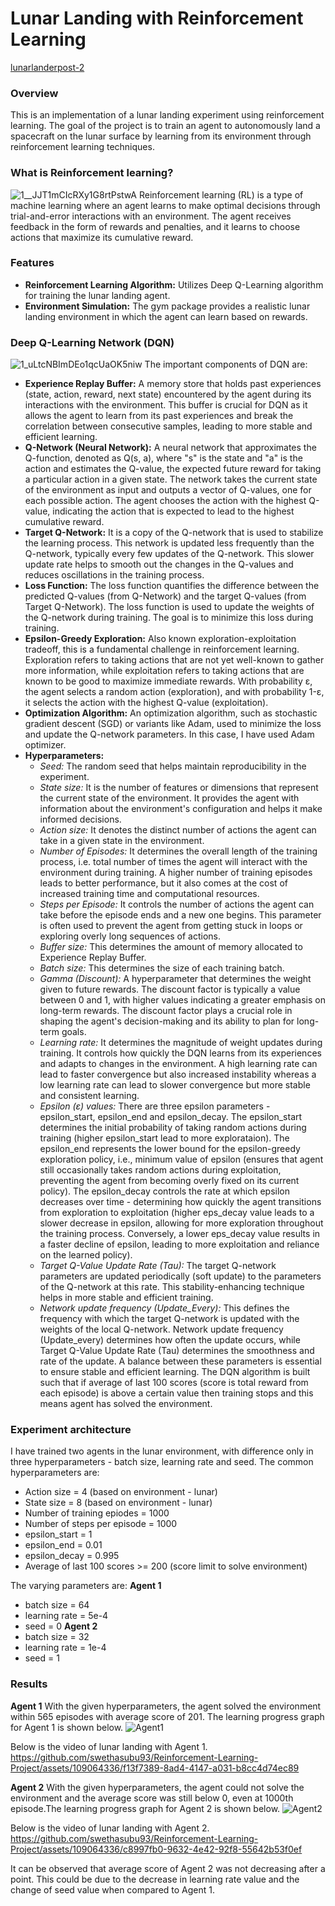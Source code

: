 # Lunar Landing with Reinforcement Learning
[lunarlanderpost-2](https://github.com/swethasubu93/Reinforcement-Learning-Project/assets/109064336/46f06525-0c51-425a-a645-ecdbb7dddcd3)

### Overview
This is an implementation of a lunar landing experiment using reinforcement learning. The goal of the project is to train an agent to autonomously land a spacecraft on the lunar surface by learning from its environment through reinforcement learning techniques.

### What is Reinforcement learning?
![1__JJT1mCIcRXy1G8rtPstwA](https://github.com/swethasubu93/Reinforcement-Learning-Project/assets/109064336/5ec5cabe-0120-43a6-b933-d5b602d3fd23)
Reinforcement learning (RL) is a type of machine learning where an agent learns to make optimal decisions through trial-and-error interactions with an environment. The agent receives feedback in the form of rewards and penalties, and it learns to choose actions that maximize its cumulative reward.

### Features
- **Reinforcement Learning Algorithm:** Utilizes Deep Q-Learning algorithm for training the lunar landing agent. 
- **Environment Simulation:** The gym package provides a realistic lunar landing environment in which the agent can learn based on rewards.  

### Deep Q-Learning Network (DQN)
![1_uLtcNBImDEo1qcUaOK5niw](https://github.com/swethasubu93/Reinforcement-Learning-Project/assets/109064336/bad119c9-bec8-4169-b5bd-718cedae22a3)
The important components of DQN are:
- **Experience Replay Buffer:** A memory store that holds past experiences (state, action, reward, next state) encountered by the agent  during its interactions with the environment. This buffer is crucial for DQN as it allows the agent to learn from its past experiences and break the correlation between consecutive samples, leading to more stable and efficient learning.
- **Q-Network (Neural Network):** A neural network that approximates the Q-function, denoted as Q(s, a), where "s" is the state and "a" is the action and estimates the Q-value, the expected future reward for taking a particular action in a given state. The network takes the current state of the environment as input and outputs a vector of Q-values, one for each possible action. The agent chooses the action with the highest Q-value, indicating the action that is expected to lead to the highest cumulative reward.
- **Target Q-Network:** It is a copy of the Q-network that is used to stabilize the learning process. This network is updated less frequently than the Q-network, typically every few updates of the Q-network. This slower update rate helps to smooth out the changes in the Q-values and reduces oscillations in the training process.
- **Loss Function:** The loss function quantifies the difference between the predicted Q-values (from Q-Network) and the target Q-values (from Target Q-Network). The loss function is used to update the weights of the Q-network during training. The goal is to minimize this loss during training.
- **Epsilon-Greedy Exploration:** Also known exploration-exploitation tradeoff, this is a fundamental challenge in reinforcement learning. Exploration refers to taking actions that are not yet well-known to gather more information, while exploitation refers to taking actions that are known to be good to maximize immediate rewards. With probability ε, the agent selects a random action (exploration), and with probability 1-ε, it selects the action with the highest Q-value (exploitation).
- **Optimization Algorithm:** An optimization algorithm, such as stochastic gradient descent (SGD) or variants like Adam, used to minimize the loss and update the Q-network parameters. In this case, I have used Adam optimizer.
- **Hyperparameters:**
  - *Seed:* The random seed that helps maintain reproducibility in the experiment.
  - *State size:* It is the number of features or dimensions that represent the current state of the environment. It provides the agent with information about the environment's configuration and helps it make informed decisions. 
  - *Action size:* It denotes the distinct number of actions the agent can take in a given state in the environment. 
  - *Number of Episodes:* It determines the overall length of the training process, i.e. total number of times the agent will interact with the environment during training. A higher number of training episodes leads to better performance, but it also comes at the cost of increased training time and computational resources.
  - *Steps per Episode:* It controls the number of actions the agent can take before the episode ends and a new one begins. This parameter is often used to prevent the agent from getting stuck in loops or exploring overly long sequences of actions.
  - *Buffer size:* This determines the amount of memory allocated to Experience Replay Buffer. 
  - *Batch size:* This determines the size of each training batch. 
  - *Gamma (Discount):* A hyperparameter that determines the weight given to future rewards. The discount factor is typically a value between 0 and 1, with higher values indicating a greater emphasis on long-term rewards. The discount factor plays a crucial role in shaping the agent's decision-making and its ability to plan for long-term goals.
  - *Learning rate:* It determines the magnitude of weight updates during training. It controls how quickly the DQN learns from its experiences and adapts to changes in the environment. A high learning rate can lead to faster convergence but also increased instability whereas a low learning rate can lead to slower convergence but more stable and consistent learning.
  - *Epsilon (ε) values:* There are three epsilon parameters - epsilon_start, epsilon_end and epsilon_decay. The epsilon_start determines the initial probability of taking random actions during training (higher epsilon_start lead to more explorataion). The epsilon_end represents the lower bound for the epsilon-greedy exploration policy, i.e., minimum value of epsilon (ensures that agent still occasionally takes random actions during exploitation, preventing the agent from becoming overly fixed on its current policy). The epsilon_decay controls the rate at which epsilon decreases over time - determining how quickly the agent transitions from exploration to exploitation (higher eps_decay value leads to a slower decrease in epsilon, allowing for more exploration throughout the training process. Conversely, a lower eps_decay value results in a faster decline of epsilon, leading to more exploitation and reliance on the learned policy).
  - *Target Q-Value Update Rate (Tau):* The target Q-network parameters are updated periodically (soft update) to the parameters of the Q-network at this rate. This stability-enhancing technique helps in more stable and efficient training.
  - *Network update frequency (Update_Every):* This defines the frequency with which the target Q-network is updated with the weights of the local Q-network.
Network update frequency (Update_every) determines how often the update occurs, while Target Q-Value Update Rate (Tau) determines the smoothness and rate of the update. A balance between these parameters is essential to ensure stable and efficient learning.
The DQN algorithm is built such that if average of last 100 scores (score is total reward from each episode) is above a certain value then training stops and this means agent has solved the environment.

### Experiment architecture
I have trained two agents in the lunar environment, with difference only in three hyperparameters - batch size, learning rate and seed. 
The common hyperparameters are:
- Action size = 4 (based on environment - lunar)
- State size = 8 (based on environment - lunar)
- Number of training epiodes = 1000
- Number of steps per episode = 1000
- epsilon_start = 1
- epsilon_end = 0.01
- epsilon_decay = 0.995
- Average of last 100 scores >= 200 (score limit to solve environment)

The varying parameters are:
**Agent 1**
- batch size = 64
- learning rate = 5e-4
- seed = 0
**Agent 2**
- batch size = 32
- learning rate = 1e-4
- seed = 1

### Results
**Agent 1**
With the given hyperparameters, the agent solved the environment within 565 episodes with average score of 201. The learning progress graph for Agent 1 is shown below. 
![Agent1](https://github.com/swethasubu93/Reinforcement-Learning-Project/assets/109064336/eb5fc8ff-c1af-44bf-aa49-7775f78481e1)

Below is the video of lunar landing with Agent 1.
https://github.com/swethasubu93/Reinforcement-Learning-Project/assets/109064336/f13f7389-8ad4-4147-a031-b8cc4d74ec89

**Agent 2**
With the given hyperparameters, the agent could not solve the environment and the average score was still below 0, even at 1000th episode.The learning progress graph for Agent 2 is shown below.
![Agent2](https://github.com/swethasubu93/Reinforcement-Learning-Project/assets/109064336/9c8c8d12-8c63-4165-b00f-1cff139a5e84)

Below is the video of lunar landing with Agent 2.
https://github.com/swethasubu93/Reinforcement-Learning-Project/assets/109064336/c8997fb0-9632-4e42-92f8-55642b53f0ef

It can be observed that average score of Agent 2 was not decreasing after a point. This could be due to the decrease in learning rate value and the change of seed value when compared to Agent 1.

